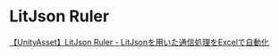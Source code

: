 # LitJson Ruler
[【UnityAsset】LitJson Ruler - LitJsonを用いた通信処理をExcelで自動化](https://www.tempura.blog/entry/2016/01/14/000000)
